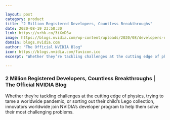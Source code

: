 ```yaml
---

layout: post
category: product
title: "2 Million Registered Developers, Countless Breakthroughs"
date: 2020-08-19 23:50:30
link: https://vrhk.co/3iXmDSw
image: https://blogs.nvidia.com/wp-content/uploads/2020/08/developers-nvidia-672x356.png
domain: blogs.nvidia.com
author: "The Official NVIDIA Blog"
icon: https://blogs.nvidia.com/favicon.ico
excerpt: "Whether they’re tackling challenges at the cutting edge of physics, trying to tame a worldwide pandemic, or sorting out their child’s Lego collection, innovators worldwide join NVIDIA’s developer program to help them solve their most challenging problems. "

---
```


### 2 Million Registered Developers, Countless Breakthroughs | The Official NVIDIA Blog

Whether they’re tackling challenges at the cutting edge of physics, trying to tame a worldwide pandemic, or sorting out their child’s Lego collection, innovators worldwide join NVIDIA’s developer program to help them solve their most challenging problems. 